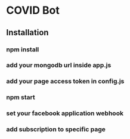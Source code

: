 # COVID Bot
## Installation
### npm install
### add your mongodb url inside app.js
### add your page access token in config.js
### npm start

### set your facebook application webhook
### add subscription to specific page


